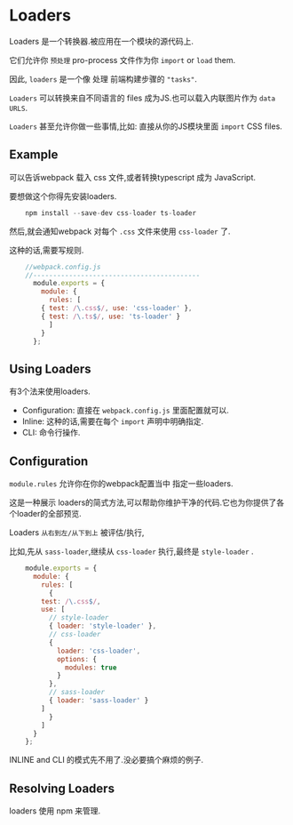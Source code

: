 # Loaders

Loaders 是一个转换器.被应用在一个模块的源代码上.

它们允许你 `预处理` pro-process 文件作为你 `import` or `load` them.

因此, `loaders` 是一个像 处理 前端构建步骤的 `"tasks"`.

`Loaders` 可以转换来自不同语言的 files 成为JS.也可以载入内联图片作为 `data URLS`.

`Loaders` 甚至允许你做一些事情,比如: 直接从你的JS模块里面 `import` CSS files.

## Example

可以告诉webpack 载入 css 文件,或者转换typescript 成为 JavaScript.

要想做这个你得先安装loaders.
```js
    npm install --save-dev css-loader ts-loader
```

然后,就会通知webpack 对每个 `.css` 文件来使用 `css-loader` 了.

这种的话,需要写规则.

```js
    //webpack.config.js
    //------------------------------------------
      module.exports = {
        module: {
          rules: [
    	{ test: /\.css$/, use: 'css-loader' },
    	{ test: /\.ts$/, use: 'ts-loader' }
          ]
        }
      };
```
## Using Loaders

有3个法来使用loaders.

-   Configuration: 直接在 `webpack.config.js` 里面配置就可以.
-   Inline: 这种的话,需要在每个 `import` 声明中明确指定.
-   CLI: 命令行操作.

## Configuration

`module.rules` 允许你在你的webpack配置当中 指定一些loaders.

这是一种展示 loaders的简式方法,可以帮助你维护干净的代码.它也为你提供了各个loader的全部预览.

Loaders `从右到左/从下到上` 被评估/执行,

比如,先从 `sass-loader`,继续从 `css-loader` 执行,最终是 `style-loader` .

```js
    module.exports = {
      module: {
        rules: [
          {
    	test: /\.css$/,
    	use: [
    	  // style-loader
    	  { loader: 'style-loader' },
    	  // css-loader
    	  {
    	    loader: 'css-loader',
    	    options: {
    	      modules: true
    	    }
    	  },
    	  // sass-loader
    	  { loader: 'sass-loader' }
    	]
          }
        ]
      }
    };
```
INLINE and CLI 的模式先不用了.没必要搞个麻烦的例子.

## Resolving Loaders

loaders 使用 npm 来管理.
